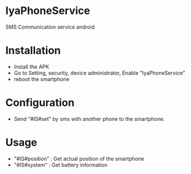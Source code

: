 # IyaPhoneService
SMS Communication service android

# Installation
 - Install the APK
 - Go to Setting, security, device administrator, Enable "IyaPhoneService"
 - reboot the smartphone
 
# Configuration 
 - Send "#IS#set" by sms with another phone to the smartphone.
 
# Usage
 - "#IS#position" : Get actual position of the smartphone
 - "#IS#system" : Get battery information
